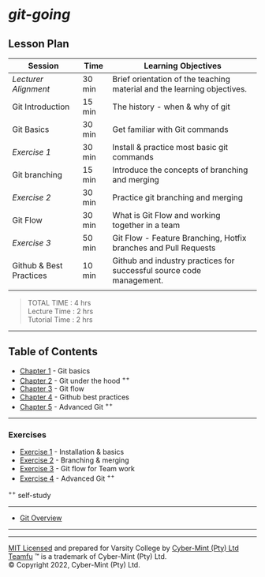 # *git-going*


## Lesson Plan

| Session | Time | Learning Objectives |
| ------------- | --------  | -------------------- |
| *Lecturer Alignment* | 30 min | Brief orientation of the teaching material and the learning objectives. |
| Git Introduction | 15 min | The history - when & why of git |
| Git Basics | 30 min | Get familiar with Git commands |
| *Exercise 1* | 30 min | Install & practice most basic git commands |
| Git branching | 15 min | Introduce the concepts of branching and merging |
| *Exercise 2* | 30 min | Practice git branching and merging |
| Git Flow | 30 min | What is Git Flow and working together in a team |
| *Exercise 3* | 50 min | Git Flow - Feature Branching, Hotfix branches and Pull Requests |
| Github & Best Practices | 10 min | Github and industry practices for successful source code management. |
| | | |

> TOTAL TIME : 4 hrs<br>Lecture Time : 2 hrs<br>Tutorial Time : 2 hrs<br>

---
## Table of Contents

* [Chapter 1](./chapters/chapter-01.md) - Git basics
* [Chapter 2](./chapters/chapter-02.md) - Git under the hood <sup>++</sup>
* [Chapter 3](./chapters/chapter-03.md) - Git flow
* [Chapter 4](./chapters/chapter-04.md) - Github best practices
* [Chapter 5](./chapters/chapter-05.md) - Advanced Git <sup>++</sup>

---
### Exercises
* [Exercise 1](./chapters/exercises-01.md) - Installation & basics
* [Exercise 2](./chapters/exercise-02.md) - Branching & merging
* [Exercise 3](./chapters/exercise-03.md) - Git flow for Team work
* [Exercise 4](./chapters/exercise-04.md) - Advanced Git <sup>++</sup>

<sup>++</sup> self-study

---


* [Git Overview](./chapters/git-overview.md) 
---

---
[MIT Licensed](LICENSE) and prepared for Varsity College by [Cyber-Mint (Pty) Ltd](https://www.cyber-mint.com)<br>
[Teamfu](https://teamfu.tech) &trade; is a trademark of Cyber-Mint (Pty) Ltd.<br>
&copy; Copyright 2022, Cyber-Mint (Pty) Ltd.  